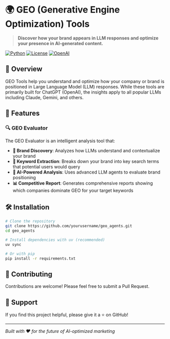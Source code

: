 # 🌍 GEO (Generative Engine Optimization) Tools

> **Discover how your brand appears in LLM responses and optimize your presence in AI-generated content.**

[![Python](https://img.shields.io/badge/Python-3.8+-blue.svg)](https://python.org)
[![License](https://img.shields.io/badge/License-MIT-green.svg)](LICENSE)
[![OpenAI](https://img.shields.io/badge/Powered%20by-OpenAI-black.svg)](https://openai.com)

## 📖 Overview

GEO Tools help you understand and optimize how your company or brand is positioned in Large Language Model (LLM) responses. While these tools are primarily built for ChatGPT (OpenAI), the insights apply to all popular LLMs including Claude, Gemini, and others.

## 🚀 Features

### 🔍 GEO Evaluator

The GEO Evaluator is an intelligent analysis tool that:

- **🔎 Brand Discovery**: Analyzes how LLMs understand and contextualize your brand
- **🔑 Keyword Extraction**: Breaks down your brand into key search terms that potential users would query
- **🤖 AI-Powered Analysis**: Uses advanced LLM agents to evaluate brand positioning
- **📊 Competitive Report**: Generates comprehensive reports showing which companies dominate GEO for your target keywords





## 🛠️ Installation

```bash
# Clone the repository
git clone https://github.com/yourusername/geo_agents.git
cd geo_agents

# Install dependencies with uv (recommended)
uv sync

# Or with pip
pip install -r requirements.txt
```

## 🤝 Contributing

Contributions are welcome! Please feel free to submit a Pull Request.

## 🌟 Support

If you find this project helpful, please give it a ⭐ on GitHub!

---

*Built with ❤️ for the future of AI-optimized marketing*